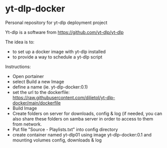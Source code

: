 # yt-dlp-docker
Personal repository for yt-dlp deployment project

Yt-dlp is a software from https://github.com/yt-dlp/yt-dlp

The idea is to:
- to set up a docker image with yt-dlp installed
- to provide a way to schedule a yt-dlp script

Instructions:
- Open portainer
- select Build a new Image
- define a name (ie. yt-dlp-docker:0.1)
- set the url to the dockerfile: https://raw.githubusercontent.com/dilietol/yt-dlp-docker/main/dockerfile
- Build Image
- Create folders on server for downloads, config & log (if needed, you can also share these folders on samba server in order to access to them from network.
- Put file "Source - Playlists.txt" into config directory
- create container named yt-dlp01 using image yt-dlp-docker:0.1 and mounting volumes config, downloads & log
